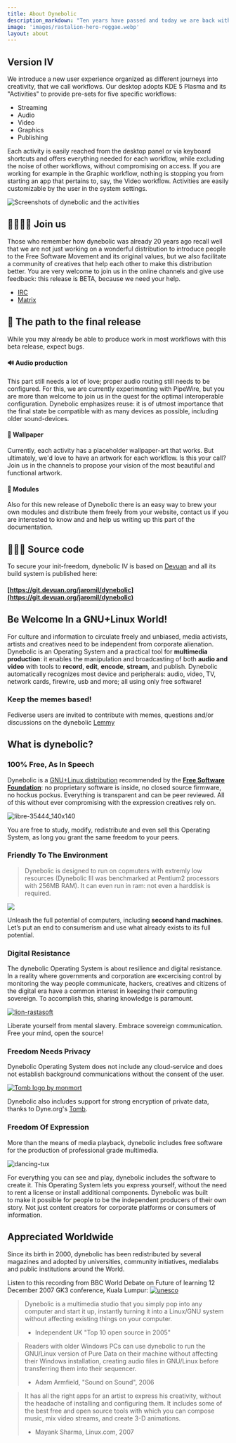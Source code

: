 ```yaml
---
title: About Dynebolic
description_markdown: "Ten years have passed and today we are back with a brand new Dynebolic 4.0 based on Devuan 5 *Daedalus*, live-boot and the Linux kernel 6.8 series."
image: 'images/rastalion-hero-reggae.webp'
layout: about
---
```


## Version IV

We introduce a new user experience organized as different journeys into creativity, that we call workflows. Our desktop adopts KDE 5 Plasma and its "Activities" to provide pre-sets for five specific workflows:

- Streaming
- Audio
- Video
- Graphics
- Publishing

Each activity is easily reached from the desktop panel or via keyboard shortcuts and offers everything needed for each workflow, while excluding the noise of other workflows, without compromising on access. If you are working for example in the Graphic workflow, nothing is stopping you from starting an app that pertains to, say, the Video workflow. Activities are easily customizable by the user in the system settings.

![Screenshots of dynebolic and the activities](../images/full-activities-xomposition.webp)

## 🫱🏻‍🫲🏿 Join us

Those who remember how dynebolic was already 20 years ago recall well that we are not just working on a wonderful distribution to introduce people to the Free Software Movement and its original values, but we also facilitate a community of creatives that help each other to make this distribution better. You are very welcome to join us in the online channels and give use feedback: this release is BETA, because we need your help.

- [IRC](https://irc.dyne.org/?channels=dynebolic)
- [Matrix](https://socials.dyne.org/matrix-dynebolic)

## 🏁 The path to the final release
While you may already be able to produce work in most workflows with this beta release, expect bugs.

#### 🔊 Audio production
This part still needs a lot of love; proper audio routing still needs to be configured. For this, we are currently experimenting with PipeWire, but you are more than welcome to join us in the quest for the optimal interoperable configuration. Dynebolic emphasizes reuse: it is of utmost importance that the final state be compatible with as many devices as possible, including older sound-devices.

#### 🎨 Wallpaper
Currently, each activity has a placeholder wallpaper-art that works. But ultimately, we'd love to have an artwork for each workflow. Is this your call? Join us in the channels to propose your vision of the most beautiful and functional artwork.

#### 🧩 Modules
Also for this new release of Dynebolic there is an easy way to brew your own modules and distribute them freely from your website, contact us if you are interested to know and and help us writing up this part of the documentation.

## 👩🏿‍💻 Source code
To secure your init-freedom, dynebolic IV is based on [Devuan](https://www.devuan.org) and all its build system is published here:

#### [https://git.devuan.org/jaromil/dynebolic](https://git.devuan.org/jaromil/dynebolic)

## Be Welcome In a GNU+Linux World!

For culture and information to circulate freely and unbiased, media activists, artists and creatives need to be independent from corporate alienation. Dynebolic is an Operating System and a practical tool for **multimedia production**: it enables the manipulation and broadcasting of both **audio and video** with tools to **record**, **edit**, **encode**, **stream**, and publish. Dynebolic automatically recognizes most device and peripherals: audio, video, TV, network cards, firewire, usb and more; all using only free software!

### Keep the memes based!
Fediverse users are invited to contribute with memes, questions and/or discussions on the dynebolic [Lemmy](https://fed.dyne.org/c/dynebolic)

## What is dynebolic?

### 100% Free, As In Speech

Dynebolic is a [GNU+Linux distribution](http://www.gnu.org/distros/free-distros.html) recommended by the **[Free Software Foundation](https://fsf.org)**: no proprietary software is inside, no closed source firmware, no hockus pockus. Everything is transparent and can be peer reviewed. All of this without ever compromising with the expression creatives rely on.

![libre-35444\_140x140](../images/libre-35444_140x140.png)

You are free to study, modify, redistribute and even sell this Operating System, as long you grant the same freedom to your peers.

### Friendly To The Environment

> Dynebolic is designed to run on copmuters with extremly low resources (Dynebolic III was benchmarked at Pentium2 processors with 256MB RAM). It can even run in ram: not even a harddisk is required.

![](/wp-content/uploads/2015/01/recycle-15172_1280-e1422457346278.jpg)

Unleash the full potential of computers, including **second hand machines**. Let’s put an end to consumerism and use what already exists to its full potential.

### Digital Resistance

The dynebolic Operating System is about resilience and digital resistance. In a reality where governments and corporation are excercising control by monitoring the way people communicate, hackers, creatives and citizens of the digital era have a common interest in keeping their computing sovereign. To accomplish this, sharing knowledge is paramount.

[![lion-rastasoft](../images/rastalion-transparenbackground.svg)](http://rastasoft.org)

Liberate yourself from mental slavery. Embrace sovereign communication. Free your mind, open the source!

### Freedom Needs Privacy

Dynebolic Operating System does not include any cloud-service and does not establish background communications without the consent of the user.


[![Tomb logo by monmort](../images/tomb_n_bats.png)](/software/tomb)

Dynebolic also includes support for strong encryption of private data, thanks to Dyne.org's [Tomb](/software/tomb).

### Freedom Of Expression

More than the means of media playback, dynebolic includes free software for the production of professional grade multimedia.

![dancing-tux](../images/dancing-tux.gif)

For everything you can see and play, dynebolic includes the software to create it. This Operating System lets you express yourself, without the need to rent a license or install additional components. Dynebolic was built to make it possible for people to be the independent producers of their own story. Not just content creators for corporate platforms or consumers of information.

## Appreciated Worldwide

Since its birth in 2000, dynebolic has been redistributed by several magazines and adopted by universities, community initiatives, medialabs and public institutions around the World.

Listen to this recording from BBC World Debate on Future of learning 12 December 2007 GK3 conference, Kuala Lumpur:
[![unesco](/wp-content/uploads/2015/01/unesco.jpg)](http://www.unesco.org/archives/multimedia/index.php?s=films_details\&id_page=33\&id_film=1985)


> Dynebolic is a multimedia studio that you simply pop into any computer and start it up, instantly turning it into a Linux/GNU system without affecting existing things on your computer.
> - Independent UK "Top 10 open source in 2005"

> Readers with older Windows PCs can use dynebolic to run the GNU/Linux version of Pure Data on their machine without affecting their Windows installation, creating audio files in GNU/Linux before transferring them into their sequencer.
> - Adam Armfield, "Sound on Sound", 2006


> It has all the right apps for an artist to express his creativity, without the headache of installing and configuring them. It includes some of the best free and open source tools with which you can compose music, mix video streams, and create 3-D animations.
> - Mayank Sharma, Linux.com, 2007

## &nbsp;
